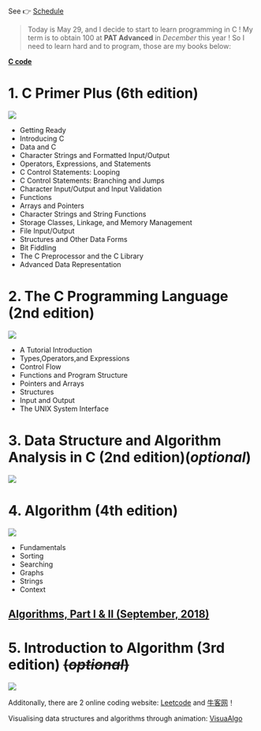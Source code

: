 See &#128073; [Schedule](http://htmlpreview.github.com/?https://github.com/Tom007Cheung/Data-Structures-and-Algorithms/blob/master/index.html)
> Today is May 29, and I decide to start to learn programming in C ! My term is to obtain 100 at **PAT Advanced** in _December_ this year ! So I need to learn hard and to program, those are my books below:

[**C code**](https://github.com/Tom007Cheung/Learn-to-Code-in-C)
# 1. C Primer Plus (6th edition)
![](https://img1.doubanio.com/view/subject/l/public/s27459189.jpg)

- Getting Ready
- Introducing C
- Data and C
- Character Strings and Formatted Input/Output
- Operators, Expressions, and Statements
- C Control Statements: Looping
- C Control Statements: Branching and Jumps
- Character Input/Output and Input Validation
- Functions
- Arrays and Pointers
- Character Strings and String Functions
- Storage Classes, Linkage, and Memory Management
- File Input/Output
- Structures and Other Data Forms
- Bit Fiddling
- The C Preprocessor and the C Library
- Advanced Data Representation

# 2. The C Programming Language (2nd edition)
![](https://img3.doubanio.com/view/subject/l/public/s29586132.jpg)

- A Tutorial Introduction
- Types,Operators,and Expressions
- Control Flow
- Functions and Program Structure
- Pointers and Arrays
- Structures
- Input and Output
- The UNIX System Interface

# 3. Data Structure and Algorithm Analysis in C (2nd edition)(_optional_)
![](https://img1.doubanio.com/view/subject/l/public/s3597187.jpg)

# 4. Algorithm (4th edition)
![](https://img3.doubanio.com/view/subject/l/public/s4656875.jpg)

- Fundamentals
- Sorting
- Searching
- Graphs
- Strings
- Context

## [Algorithms, Part Ⅰ & Ⅱ (September, 2018)](https://www.coursera.org/learn/algorithms-part1)
# 5. Introduction to Algorithm (3rd edition) ~~(_optional_)~~
![](https://img3.doubanio.com/view/subject/l/public/s27275094.jpg)

Additonally, there are 2 online coding website: [Leetcode](https://leetcode.com/) and [牛客网](https://www.nowcoder.com/)！

Visualising data structures and algorithms through animation: [VisuaAlgo](https://visualgo.net/en)
